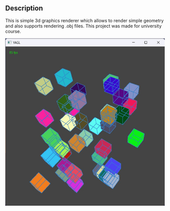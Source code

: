 ## Description
This is simple 3d graphics renderer which allows to render simple geometry and also supports rendering .obj files.
This project was made for university course.

![](./screens/cubes.jpg)
